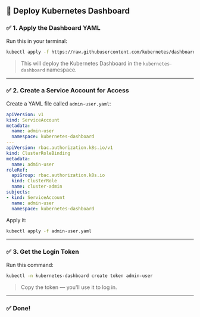 ## 🚀 Deploy Kubernetes Dashboard

### ✅ 1. **Apply the Dashboard YAML**

Run this in your terminal:

```bash
kubectl apply -f https://raw.githubusercontent.com/kubernetes/dashboard/v2.7.0/aio/deploy/recommended.yaml
```

> This will deploy the Kubernetes Dashboard in the `kubernetes-dashboard` namespace.

---

### ✅ 2. **Create a Service Account for Access**

Create a YAML file called `admin-user.yaml`:

```yaml
apiVersion: v1
kind: ServiceAccount
metadata:
  name: admin-user
  namespace: kubernetes-dashboard
---
apiVersion: rbac.authorization.k8s.io/v1
kind: ClusterRoleBinding
metadata:
  name: admin-user
roleRef:
  apiGroup: rbac.authorization.k8s.io
  kind: ClusterRole
  name: cluster-admin
subjects:
- kind: ServiceAccount
  name: admin-user
  namespace: kubernetes-dashboard
```

Apply it:

```bash
kubectl apply -f admin-user.yaml
```

---

### ✅ 3. **Get the Login Token**

Run this command:

```bash
kubectl -n kubernetes-dashboard create token admin-user
```

> Copy the token — you'll use it to log in.

---
### ✅ Done!
